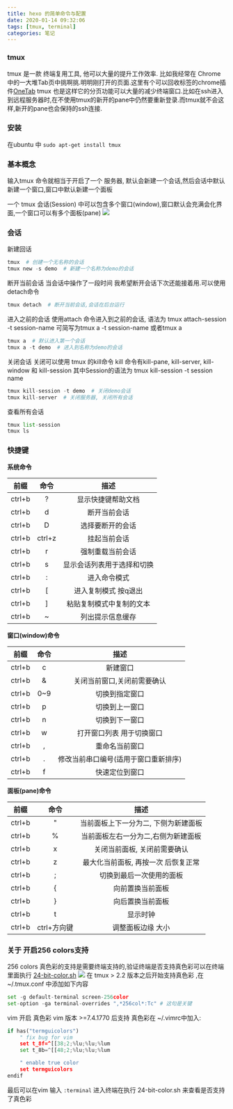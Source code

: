 ```yaml
---
title: hexo 的简单命令与配置
date: 2020-01-14 09:32:06
tags: [tmux, terminal]
categories: 笔记
---
```


### tmux
tmux 是一款 终端复用工具, 他可以大量的提升工作效率. 比如我经常在 Chrome中的一大堆Tab页中挑啊挑.明明刚打开的页面.这里有个可以回收标签的chrome插件[OneTab](https://chrome.google.com/webstore/detail/onetab/chphlpgkkbolifaimnlloiipkdnihall)
tmux 也是这样它的分页功能可以大量的减少终端窗口.比如在ssh进入到远程服务器时,在不使用tmux的新开的pane中仍然要重新登录.而tmux就不会这样,新开的pane也会保持的ssh连接.


### 安装
在ubuntu 中
`sudo apt-get install tmux`

### 基本概念
输入tmux 命令就相当于开启了一个 服务器, 默认会新建一个会话,然后会话中默认新建一个窗口,窗口中默认新建一个面板
<!--more-->
一个 tmux 会话(Session) 中可以包含多个窗口(window),窗口默认会充满会化界面,一个窗口可以有多个面板(pane)
![](/img/tmux.png)

### 会话
新建回话
```python
tmux  # 创建一个无名称的会话
tmux new -s demo  # 新建一个名称为demo的会话
```
断开当前会话
当会话中操作了一段时间 我希望断开会话下次还能接着用.可以使用 detach命令
```python
tmux detach  # 断开当前会话,会话在后台运行
```
进入之前的会话
使用attach 命令进入到之前的会话, 语法为 tmux  attach-session -t session-name 可简写为tmux a -t session-name 或者tmux a
```python
tmux a  # 默认进入第一个会话
tmux a -t demo  # 进入到名称为demo的会话
```

关闭会话
关闭可以使用 tmux 的kill命令
kill 命令有kill-pane, kill-server, kill-window 和 kill-session 其中Session的语法为 tmux kill-session -t session name
```python
tmux kill-session -t demo  # 关闭demo会话
tmux kill-server  # 关闭服务器, 关闭所有会话
```

查看所有会话
```python
tmux list-session
tmux ls
```

### 快捷键
**系统命令**

前缀 | 命令| 描述
:--:|:---:|:---:
ctrl+b| ?| 显示快捷键帮助文档
ctrl+b| d| 断开当前会话
ctrl+b| D| 选择要断开的会话
ctrl+b| ctrl+z | 挂起当前会话
ctrl+b| r | 强制重载当前会话
ctrl+b| s | 显示会话列表用于选择和切换
ctrl+b| : | 进入命令模式
ctrl+b| [ | 进入复制模式 按q退出
ctrl+b| ]  |  粘贴复制模式中复制的文本
ctrl+b| ~ | 列出提示信息缓存


**窗口(window)命令**

前缀 | 命令| 描述
:--:|:---:|:---:
ctrl+b| c| 新建窗口 
ctrl+b| &| 关闭当前窗口,关闭前需要确认 
ctrl+b| 0~9| 切换到指定窗口 
ctrl+b| p| 切换到上一窗口 
ctrl+b| n| 切换到下一窗口
ctrl+b|  w| 打开窗口列表 用于切换窗口 
ctrl+b|  ,| 重命名当前窗口 
ctrl+b|  .| 修改当前串口编号(适用于窗口重新排序) 
ctrl+b| f|  快速定位到窗口

**面板(pane)命令**

前缀 | 命令| 描述
:--:|:---:|:---:
ctrl+b| "| 当前面板上下一分为二, 下侧为新建面板
ctrl+b| %|当前面板左右一分为二,右侧为新建面板
ctrl+b| x| 关闭当前面板, 关闭前需要确认
ctrl+b| z| 最大化当前面板, 再按一次 后恢复正常
ctrl+b| ;| 切换到最后一次使用的面板  
ctrl+b| {| 向前置换当前面板
ctrl+b| }| 向后置换当前面板 
ctrl+b| t| 显示时钟 
ctrl+b| ctrl+方向键| 调整面板边缘 大小

### 关于 开启256 colors支持
256 colors 真色彩的支持是需要终端支持的,验证终端是否支持真色彩可以在终端里面执行 [24-bit-color.sh](https://github.com/gnachman/iTerm2/blob/master/tests/24-bit-color.sh)
![](/img/24-colors.png)
在 tmux > 2.2 版本之后开始支持真色彩 ,在 ~/.tmux.conf 中添加如下内容
``` python
set -g default-terminal screen-256color
set-option -ga terminal-overrides ",*256col*:Tc" # 这句是关键
```
vim 开启 真色彩
vim 版本 >=7.4.1770 后支持 真色彩在 ~/.vimrc中加入:
``` python
if has("termguicolors")
    " fix bug for vim
    set t_8f=^[[38;2;%lu;%lu;%lum
    set t_8b=^[[48;2;%lu;%lu;%lum

    " enable true color
    set termguicolors
endif
```
最后可以在vim 输入 `:terminal` 进入终端在执行 24-bit-color.sh 来查看是否支持了真色彩